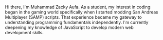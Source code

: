 Hi there, I'm Muhammad Zacky Aufa. As a student, my interest in coding began in the gaming world specifically when I started modding San Andreas Multiplayer (SAMP) scripts. That experience became my gateway to understanding programming fundamentals independently. I'm currently deepening my knowledge of JavaScript to develop modern web development skills.
